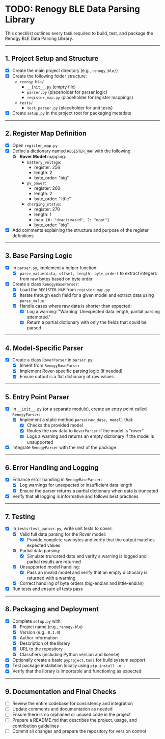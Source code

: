 # TODO: Renogy BLE Data Parsing Library

This checklist outlines every task required to build, test, and package the Renogy BLE Data Parsing Library.

---

## 1. Project Setup and Structure
- [x] Create the main project directory (e.g., `renogy_ble/`)
- [x] Create the following folder structure:
  - `renogy_ble/`
    - `__init__.py` (empty file)
    - `parser.py` (placeholder for parser logic)
    - `register_map.py` (placeholder for register mappings)
  - `tests/`
    - `test_parser.py` (placeholder for unit tests)
- [x] Create `setup.py` in the project root for packaging metadata

---

## 2. Register Map Definition
- [x] Open `register_map.py`
- [x] Define a dictionary named `REGISTER_MAP` with the following:
  - [x] **Rover Model** mapping:
    - `battery_voltage`: 
      - register: 256 
      - length: 2 
      - byte_order: "big"
    - `pv_power`: 
      - register: 260 
      - length: 2 
      - byte_order: "little"
    - `charging_status`: 
      - register: 270 
      - length: 1 
      - map: `{0: "deactivated", 2: "mppt"}` 
      - byte_order: "big"
- [x] Add comments explaining the structure and purpose of the register definitions

---

## 3. Base Parsing Logic
- [x] In `parser.py`, implement a helper function:
  - [x] `parse_value(data, offset, length, byte_order)` to extract integers from raw bytes based on byte order
- [x] Create a class `RenogyBaseParser`:
  - [x] Load the `REGISTER_MAP` from `register_map.py`
  - [x] Iterate through each field for a given model and extract data using `parse_value`
  - [x] Handle cases where raw data is shorter than expected:
    - [x] Log a warning: "Warning: Unexpected data length, partial parsing attempted."
    - [x] Return a partial dictionary with only the fields that could be parsed

---

## 4. Model-Specific Parser
- [x] Create a class `RoverParser` in `parser.py`:
  - [x] Inherit from `RenogyBaseParser`
  - [x] Implement Rover-specific parsing logic (if needed)
  - [x] Ensure output is a flat dictionary of raw values

---

## 5. Entry Point Parser
- [x] In `__init__.py` (or a separate module), create an entry point called `RenogyParser`:
  - [x] Implement a static method `parse(raw_data, model)` that:
    - [x] Checks the provided model
    - [x] Routes the raw data to `RoverParser` if the model is "rover"
    - [x] Logs a warning and returns an empty dictionary if the model is unsupported
- [x] Integrate `RenogyParser` with the rest of the package

---

## 6. Error Handling and Logging
- [x] Enhance error handling in `RenogyBaseParser`:
  - [x] Log warnings for unexpected or insufficient data length
  - [x] Ensure the parser returns a partial dictionary when data is truncated
- [x] Verify that all logging is informative and follows best practices

---

## 7. Testing
- [x] In `tests/test_parser.py`, write unit tests to cover:
  - [x] Valid full data parsing for the Rover model:
    - [x] Provide complete raw bytes and verify that the output matches expected values
  - [x] Partial data parsing:
    - [x] Simulate truncated data and verify a warning is logged and partial results are returned
  - [x] Unsupported model handling:
    - [x] Pass an invalid model and verify that an empty dictionary is returned with a warning
  - [x] Correct handling of byte orders (big-endian and little-endian)
- [x] Run tests and ensure all tests pass

---

## 8. Packaging and Deployment
- [x] Complete `setup.py` with:
  - [x] Project name (e.g., `renogy-ble`)
  - [x] Version (e.g., `0.1.0`)
  - [x] Author information
  - [x] Description of the library
  - [x] URL to the repository
  - [x] Classifiers (including Python version and license)
- [x] Optionally create a basic `pyproject.toml` for build system support
- [x] Test package installation locally using `pip install -e .`
- [x] Verify that the library is importable and functioning as expected

---

## 9. Documentation and Final Checks
- [ ] Review the entire codebase for consistency and integration
- [ ] Update comments and documentation as needed
- [ ] Ensure there is no orphaned or unused code in the project
- [ ] Prepare a README.md that describes the project, usage, and contribution guidelines
- [ ] Commit all changes and prepare the repository for version control